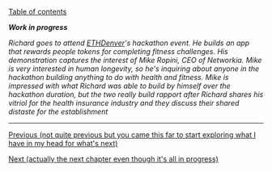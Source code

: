 [Table of contents](./README.md#table-of-contents)

***Work in progress***

*Richard goes to attend [ETHDenver](https://www.ethdenver.com)'s hackathon event. He builds an app that rewards people tokens for completing fitness challenges. His demonstration captures the interest of Mike Ropini, CEO of Networkia. Mike is very interested in human longevity, so he's inquiring about anyone in the hackathon building anything to do with health and fitness. Mike is impressed with what Richard was able to build by himself over the hackathon duration, but the two really build rapport after Richard shares his vitriol for the health insurance industry and they discuss their shared distaste for the establishment*

<hr />

[Previous (not quite previous but you came this far to start exploring what I have in my head for what's next)](./3.genesis.md)

[Next (actually the next chapter even though it's all in progress)](./%3F-2.initiation.md)
